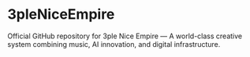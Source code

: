 # 3pleNiceEmpire
Official GitHub repository for 3ple Nice Empire — A world-class creative system combining music, AI innovation, and digital infrastructure.
